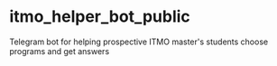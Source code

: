 # itmo_helper_bot_public
Telegram bot for helping prospective ITMO master's students choose programs and get answers
